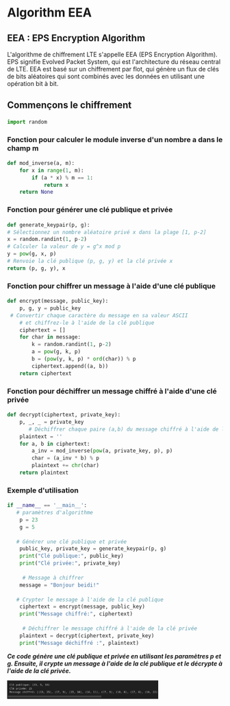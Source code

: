 # Algorithm EEA
## EEA : EPS Encryption Algorithm
L'algorithme de chiffrement LTE s'appelle EEA (EPS Encryption Algorithm). EPS signifie Evolved Packet System, qui est l'architecture du réseau central de LTE. EEA est basé sur un chiffrement par flot, qui génère un flux de clés de bits aléatoires qui sont combinés avec les données en utilisant une opération bit à bit.

## Commençons le chiffrement
```python
import random
```
### Fonction pour calculer le module inverse d'un nombre a dans le champ m

```python
def mod_inverse(a, m):
    for x in range(1, m):
        if (a * x) % m == 1:
            return x
    return None

```
### Fonction pour générer une clé publique et privée

```python
def generate_keypair(p, g):
# Sélectionnez un nombre aléatoire privé x dans la plage [1, p-2]
x = random.randint(1, p-2)
# Calculer la valeur de y = g^x mod p
y = pow(g, x, p)
# Renvoie la clé publique (p, g, y) et la clé privée x
return (p, g, y), x
```
### Fonction pour chiffrer un message à l'aide d'une clé publique

```python
def encrypt(message, public_key):
    p, g, y = public_key
 # Convertir chaque caractère du message en sa valeur ASCII
    # et chiffrez-le à l'aide de la clé publique
    ciphertext = []
    for char in message:
        k = random.randint(1, p-2)
        a = pow(g, k, p)
        b = (pow(y, k, p) * ord(char)) % p
        ciphertext.append((a, b))
    return ciphertext
```

### Fonction pour déchiffrer un message chiffré à l'aide d'une clé privée

```python
def decrypt(ciphertext, private_key):
    p, _, _ = private_key
       # Déchiffrer chaque paire (a,b) du message chiffré à l'aide de la clé privée
    plaintext = ''
    for a, b in ciphertext:
        a_inv = mod_inverse(pow(a, private_key, p), p)
        char = (a_inv * b) % p
        plaintext += chr(char)
    return plaintext
```

### Exemple d'utilisation

```python
if __name__ == '__main__':
   # paramètres d'algorithme
    p = 23
    g = 5
  
   # Générer une clé publique et privée
    public_key, private_key = generate_keypair(p, g)
    print("Clé publique:", public_key)
    print("Clé privée:", private_key)

     # Message à chiffrer
    message = "Bonjour beidi!"

   # Crypter le message à l'aide de la clé publique
    ciphertext = encrypt(message, public_key)
    print("Message chiffré:", ciphertext)

     # Déchiffrer le message chiffré à l'aide de la clé privée
    plaintext = decrypt(ciphertext, private_key)
    print("Message déchiffré :", plaintext)
```
***Ce code génère une clé publique et privée en utilisant les paramètres p et g. Ensuite, il crypte un message à l'aide de la clé publique et le décrypte à l'aide de la clé privée.***

<img src="EEA.png" width="70%"/>
